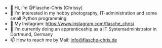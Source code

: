 - 👋 Hi, I’m @Flasche-Chris (Chrissy)
- 👀 I’m interested in my hobby photography, IT-administration and some small Python programming
- 📸 My Instagram: https://www.instagram.com/flasche_chris/
- 🌱 I’m currently doing an apprenticeship as a IT Systemadministrator in Dortmund, Germany
- 📫 How to reach me by Mail: info@flasche-chris.de
